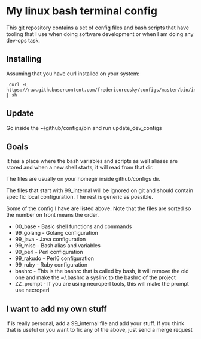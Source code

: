 # My linux bash terminal config 

This git repository contains a set of config files and bash scripts
that have tooling that I use when doing software development or 
when I am doing any dev-ops task.

## Installing

Assuming that you have curl installed on your system:

     curl -L https://raw.githubusercontent.com/fredericorecsky/configs/master/bin/install_dev_configs | sh

## Update 

Go inside the ~/github/configs/bin and run update_dev_configs

## Goals

It has a place where the bash variables and scripts as well aliases 
are stored and when a new shell starts, it will read from that dir.

The files are usually on your homegir inside github/configs dir.

The files that start with 99_internal will be ignored on git and should
contain specific local configuration. The rest is generic as possible.

Some of the config I have are listed above. Note that the files are sorted
so the number on front means the order.

* 00_base - Basic shell functions and commands
* 99_golang - Golang configuration 
* 99_java - Java configuration
* 99_misc - Bash alias and variables
* 99_perl - Perl configuration
* 99_rakudo - Perl6 configuration
* 99_ruby - Ruby configuration
* bashrc - This is the bashrc that is called by bash, it will remove the old
           one and make the ~/.bashrc a syslink to the bashrc of the project
* ZZ_prompt - If you are using necroperl tools, this will make the prompt 
              use necroperl

## I want to add my own stuff

If is really personal, add a 99_internal file and add your stuff. If you think
that is useful or you want to fix any of the above, just send a merge request
